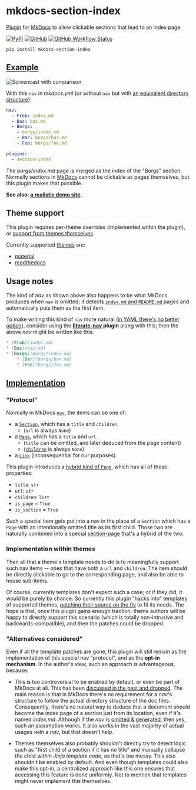 # mkdocs-section-index

[Plugin][] for [MkDocs][] to allow clickable sections that lead to an index page.

[![PyPI](https://img.shields.io/pypi/v/mkdocs-section-index)](https://pypi.org/project/mkdocs-section-index/)
[![GitHub](https://img.shields.io/github/license/oprypin/mkdocs-section-index)](LICENSE.md)
[![GitHub Workflow Status](https://img.shields.io/github/workflow/status/oprypin/mkdocs-section-index/CI)](https://github.com/oprypin/mkdocs-section-index/actions?query=event%3Apush+branch%3Amaster)

```shell
pip install mkdocs-section-index
```

[mkdocs]: https://www.mkdocs.org/
[plugin]: https://www.mkdocs.org/user-guide/plugins/

## [Example](example/)

![Screencast with comparison](https://user-images.githubusercontent.com/371383/99844559-8c4caa00-2b73-11eb-9e97-fad82447746c.gif)

With this `nav` in *mkdocs.yml* (or without `nav` but with [an equivalent directory structure](example/docs/)):

```yaml
nav:
  - Frob: index.md
  - Baz: baz.md
  - Borgs:
    - borgs/index.md
    - Bar: borgs/bar.md
    - Foo: borgs/foo.md

plugins:
  - section-index
```

The *borgs/index.md* page is merged as the index of the "Borgs" section. Normally sections in [MkDocs][] cannot be clickable as pages themselves, but this plugin makes that possible.

**See also: [a realistic demo site](https://oprypin.github.io/crystal-book/syntax_and_semantics/literals/).**

## Theme support

This plugin requires per-theme overrides (implemented within the plugin), or [support from themes themselves](#implementation-within-themes).

Currently supported [themes][] are:

* [material](https://github.com/squidfunk/mkdocs-material)
* [readthedocs](https://www.mkdocs.org/user-guide/styling-your-docs/#readthedocs)

[themes]: https://github.com/mkdocs/mkdocs/wiki/MkDocs-Themes

## Usage notes

The kind of *nav* as shown above also happens to be what MkDocs produces when `nav` is omitted; it detects [`index.md` and `README.md`][nav-gen] pages and automatically puts them as the first item.

To make writing this kind of `nav` more natural ([in YAML there's no better option](https://github.com/mkdocs/mkdocs/pull/1042#issuecomment-290787554)), consider using the **[literate-nav][] plugin** along with this; then the above *nav* might be written like this:

```markdown
* [Frob](index.md)
* [Baz](baz.md)
* [Borgs](borgs/index.md)
    * [Bar](borgs/bar.md)
    * [Foo](borgs/foo.md)
```

[literate-nav]: https://github.com/oprypin/mkdocs-literate-nav

## [Implementation](mkdocs_section_index/plugin.py)

### "Protocol"

Normally in MkDocs [`nav`][nav], the items can be one of:

* a [`Section`][Section], which has a `title` and `children`.
    * (`url` is always `None`)
* a [`Page`][Page], which has a `title` and `url`.
    * (`title` can be omitted, and later deduced from the page content)
    * ([`children`][children] is always `None`)
* a [`Link`][Link] (inconsequential for our purposes).

This plugin introduces a [hybrid kind of `Page`](mkdocs_section_index/__init__.py), which has all of these properties:

* `title`: `str`
* `url`: `str`
* `children`: `list`
* `is_page` = `True`
* `is_section` = `True`

Such a special item gets put into a nav in the place of a `Section` which has a `Page` with an intentionally omitted title as its first child. Those two are naturally combined into a special [section-page](mkdocs_section_index/__init__.py) that's a hybrid of the two.

[nav]: https://www.mkdocs.org/user-guide/custom-themes/#nav
[Section]: https://www.mkdocs.org/user-guide/custom-themes/#section
[Page]: https://www.mkdocs.org/user-guide/custom-themes/#page
[children]: https://github.com/mkdocs/mkdocs/blob/2f833a1a29095733e53a04d062d315629d974ebe/mkdocs/structure/pages.py#L26
[Link]: https://www.mkdocs.org/user-guide/custom-themes/#link

### Implementation within themes

Then all that a theme's template needs to do is to meaningfully support such nav items -- ones that have both a `url` and `children`. The item should be directly clickable to go to the corresponding page, and also be able to house sub-items.

Of course, currently templates don't expect such a case; or if they did, it would be purely by chance. So currently this plugin "hacks into" templates of supported themes, [patching their source on the fly](mkdocs_section_index/rewrites.py) to fit its needs. The hope is that, once this plugin gains enough traction, theme authors will be happy to directly support this scenario (which is totally non-intrusive and backwards-compatible), and then the patches could be dropped.

### "Alternatives considered"

Even if all the template patches are gone, this plugin will still remain as the implementation of this special nav "protocol", and as the **opt-in mechanism**. In the author's view, such an approach is advantageous, because:

* This is too controversial to be enabled by default, or even be part of MkDocs at all. This has been [discussed in the past and dropped](https://github.com/mkdocs/mkdocs/pull/1042#issuecomment-260813540). The main reason is that in MkDocs there's no requirement for a *nav*'s structure to follow the actual directory structure of the doc files. Consequently, there's no natural way to deduce that a document should become the index page of a section just from its location, even if it's named *index.md*. Although if the *nav* is [omitted & generated][nav-gen], then yes, such an assumption works. It also works in the vast majority of actual usages *with* a *nav*, but that doesn't help.

* Themes themselves also probably shouldn't directly try to detect logic such as "first child of a section if it has no title" and manually collapse the child *within Jinja template code*, as that's too messy. This also shouldn't be enabled by default. And even though templates could also make this opt-in, a centralized approach like this one ensures that accessing this feature is done uniformly. Not to mention that templates might never implement this themselves.

[nav-gen]: https://www.mkdocs.org/user-guide/writing-your-docs/#configure-pages-and-navigation
